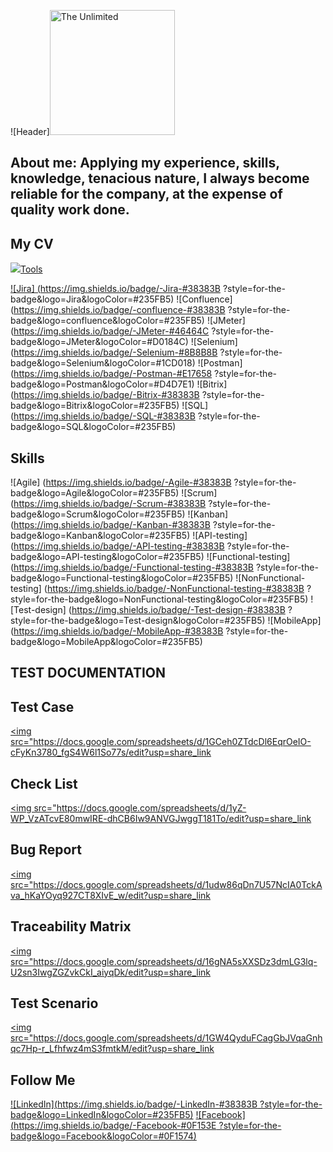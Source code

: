 ![Header]<img src="https://drive.google.com/file/d/1i0Lw0x5ir7aO1xNRwxqGqKavMBhYL3aL/view?usp=share_link" alt="The Unlimited" width="200"/>

## About me: Applying my experience, skills, knowledge, tenacious nature, I always become reliable for the company, at the expense of quality work done.

## My CV 
<a href="https://docs.google.com/document/d/1-7yBY5STdRvKvRrnywJsMvaIgXqkD4LlSf6oDYQkPBQ/edit?usp=sharing" target="_blank">
<img src="https://docs.google.com/document/d/1-7yBY5STdRvKvRrnywJsMvaIgXqkD4LlSf6oDYQkPBQ/edit?usp=sharing
</a>

## Tools
![Jira] (https://img.shields.io/badge/-Jira-#38383B 
?style=for-the-badge&logo=Jira&logoColor=#235FB5)
![Confluence] (https://img.shields.io/badge/-confluence-#38383B 
?style=for-the-badge&logo=confluence&logoColor=#235FB5)
![JMeter] (https://img.shields.io/badge/-JMeter-#46464C 
?style=for-the-badge&logo=JMeter&logoColor=#D0184C)
![Selenium] (https://img.shields.io/badge/-Selenium-#8B8B8B 
?style=for-the-badge&logo=Selenium&logoColor=#1CD018)
![Postman] (https://img.shields.io/badge/-Postman-#E17658 
?style=for-the-badge&logo=Postman&logoColor=#D4D7E1)
![Bitrix] (https://img.shields.io/badge/-Bitrix-#38383B 
?style=for-the-badge&logo=Bitrix&logoColor=#235FB5)
![SQL] (https://img.shields.io/badge/-SQL-#38383B 
?style=for-the-badge&logo=SQL&logoColor=#235FB5)

## Skills
![Agile] (https://img.shields.io/badge/-Agile-#38383B 
?style=for-the-badge&logo=Agile&logoColor=#235FB5)
![Scrum] (https://img.shields.io/badge/-Scrum-#38383B 
?style=for-the-badge&logo=Scrum&logoColor=#235FB5)
![Kanban] (https://img.shields.io/badge/-Kanban-#38383B 
?style=for-the-badge&logo=Kanban&logoColor=#235FB5)
![API-testing] (https://img.shields.io/badge/-API-testing-#38383B 
?style=for-the-badge&logo=API-testing&logoColor=#235FB5)
![Functional-testing] (https://img.shields.io/badge/-Functional-testing-#38383B 
?style=for-the-badge&logo=Functional-testing&logoColor=#235FB5)
![NonFunctional-testing] (https://img.shields.io/badge/-NonFunctional-testing-#38383B 
?style=for-the-badge&logo=NonFunctional-testing&logoColor=#235FB5)
![Test-design] (https://img.shields.io/badge/-Test-design-#38383B 
?style=for-the-badge&logo=Test-design&logoColor=#235FB5)
![MobileApp] (https://img.shields.io/badge/-MobileApp-#38383B 
?style=for-the-badge&logo=MobileApp&logoColor=#235FB5)

## TEST DOCUMENTATION
## Test Case <a href="https://docs.google.com/spreadsheets/d/1GCeh0ZTdcDl6EqrOeIO-cFyKn3780_fgS4W6l1So77s/edit?usp=share_link" target="_blank">
<img src="https://docs.google.com/spreadsheets/d/1GCeh0ZTdcDl6EqrOeIO-cFyKn3780_fgS4W6l1So77s/edit?usp=share_link
</a>

## Check List <a href="https://docs.google.com/spreadsheets/d/1yZ-WP_VzATcvE80mwIRE-dhCB6Iw9ANVGJwggT181To/edit?usp=share_link" target="_blank">
<img src="https://docs.google.com/spreadsheets/d/1yZ-WP_VzATcvE80mwIRE-dhCB6Iw9ANVGJwggT181To/edit?usp=share_link
</a>

## Bug Report <a href="https://docs.google.com/spreadsheets/d/1udw86qDn7U57NcIA0TckAva_hKaYOyq927CT8XIvE_w/edit?usp=share_link" target="_blank">
<img src="https://docs.google.com/spreadsheets/d/1udw86qDn7U57NcIA0TckAva_hKaYOyq927CT8XIvE_w/edit?usp=share_link
</a>

## Traceability Matrix <a href="https://docs.google.com/spreadsheets/d/16gNA5sXXSDz3dmLG3lq-U2sn3IwgZGZvkCkI_aiyqDk/edit?usp=share_link" target="_blank">
<img src="https://docs.google.com/spreadsheets/d/16gNA5sXXSDz3dmLG3lq-U2sn3IwgZGZvkCkI_aiyqDk/edit?usp=share_link
</a>

## Test Scenario <a href="https://docs.google.com/spreadsheets/d/1GW4QyduFCagGbJVqaGnhqc7Hp-r_Lfhfwz4mS3fmtkM/edit?usp=share_link" target="_blank">
<img src="https://docs.google.com/spreadsheets/d/1GW4QyduFCagGbJVqaGnhqc7Hp-r_Lfhfwz4mS3fmtkM/edit?usp=share_link
</a>


## Follow Me
[![LinkedIn](https://img.shields.io/badge/-LinkedIn-#38383B ?style=for-the-badge&logo=LinkedIn&logoColor=#235FB5)](https://www.linkedin.com/in/victor-vartic-73442222a/)
[![Facebook](https://img.shields.io/badge/-Facebook-#0F153E ?style=for-the-badge&logo=Facebook&logoColor=#0F1574)](https://www.facebook.com/victor.vartik)

